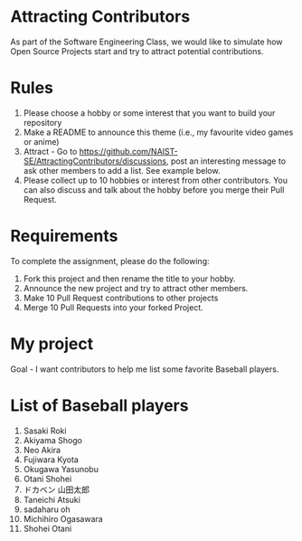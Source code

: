 # Attracting Contributors
As part of the Software Engineering Class, we would like to simulate how Open Source Projects start and try to attract potential contributions.

# Rules

1. Please choose a hobby or some interest that you want to build your repository
2. Make a README to announce this theme (i.e., my favourite video games or anime)
3. Attract - Go to https://github.com/NAIST-SE/AttractingContributors/discussions, post an interesting message to ask other members to add a list. See example below.
4. Please collect up to 10 hobbies or interest from other contributors. You can also discuss and talk about the hobby before you merge their Pull Request.

# Requirements
To complete the assignment, please do the following:
1. Fork this project and then rename the title to your hobby. 
2. Announce the new project and try to attract other members.
3. Make 10 Pull Request contributions to other projects
4. Merge 10 Pull Requests into your forked Project.

# My project
Goal - I want contributors to help me list some favorite Baseball players.

# List of Baseball players
1. Sasaki Roki
2. Akiyama Shogo
3. Neo Akira
4. Fujiwara Kyota
5. Okugawa Yasunobu
6. Otani Shohei
7. ドカベン 山田太郎
8. Taneichi Atsuki
9. sadaharu oh
10. Michihiro Ogasawara
11. Shohei Otani
